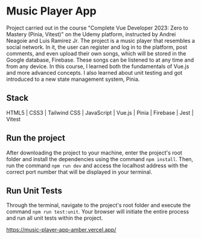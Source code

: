# Music Player App

Project carried out in the course "Complete Vue Developer 2023: Zero to Mastery (Pinia, Vitest)" on the Udemy platform, instructed by Andrei Neagoie and Luis Ramirez Jr. The project is a music player that resembles a social network. In it, the user can register and log in to the platform, post comments, and even upload their own songs, which will be stored in the Google database, Firebase. These songs can be listened to at any time and from any device.
In this course, I learned both the fundamentals of Vue.js and more advanced concepts. I also learned about unit testing and got introduced to a new state management system, Pinia.

## Stack

HTML5 | CSS3 | Tailwind CSS | JavaScript | Vue.js | Pinia | Firebase | Jest | Vitest

## Run the project

After downloading the project to your machine, enter the project's root folder and install the dependencies using the command `npm install`. Then, run the command `npm run dev` and access the localhost address with the correct port number that will be displayed in your terminal.

## Run Unit Tests

Through the terminal, navigate to the project's root folder and execute the command `npm run test:unit`. Your browser will initiate the entire process and run all unit tests within the project.

https://music-player-app-amber.vercel.app/